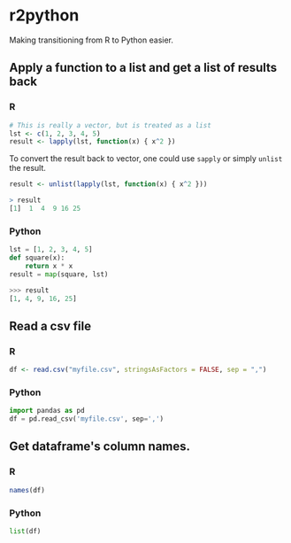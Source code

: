 # r2python
Making transitioning from R to Python easier. 

## Apply a function to a list and get a list of results back

### R
```r
# This is really a vector, but is treated as a list
lst <- c(1, 2, 3, 4, 5)
result <- lapply(lst, function(x) { x^2 })
```
To convert the result back to vector, one could use `sapply` or simply `unlist` the result.
```r
result <- unlist(lapply(lst, function(x) { x^2 }))

> result
[1]  1  4  9 16 25
```

### Python
```python
lst = [1, 2, 3, 4, 5]
def square(x):
    return x * x
result = map(square, lst)

>>> result
[1, 4, 9, 16, 25]
```

## Read a csv file

### R
```r
df <- read.csv("myfile.csv", stringsAsFactors = FALSE, sep = ",")
```

### Python
```python
import pandas as pd
df = pd.read_csv('myfile.csv', sep=',')
```

## Get dataframe's column names.

### R
```r
names(df)
```

### Python
```python
list(df)
```

